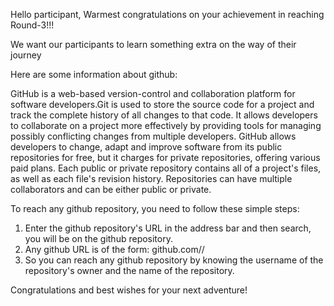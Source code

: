 Hello participant,
Warmest congratulations on your achievement in reaching Round-3!!!

We want our participants to learn something extra on the way of their journey

Here are some information about github:

GitHub is a web-based version-control and collaboration platform for software developers.Git is used to store the source code for a project and track the complete history of all changes to that code. It allows developers to collaborate on a project more effectively by providing tools for managing possibly conflicting changes from multiple developers. GitHub allows developers to change, adapt and improve software from its public repositories for free, but it charges for private repositories, offering various paid plans. Each public or private repository contains all of a project's files, as well as each file's revision history. Repositories can have multiple collaborators and can be either public or private. 

To reach any github repository, you need to follow these simple steps:

1. Enter the github repository's URL in the address bar and then search, you will be on the github repository.
2. Any github URL is of the form: github.com/<user-name>/<repository-name>
3. So you can reach any github repository by knowing the username of the repository's owner and the name of the repository.






Congratulations and best wishes for your next adventure!
